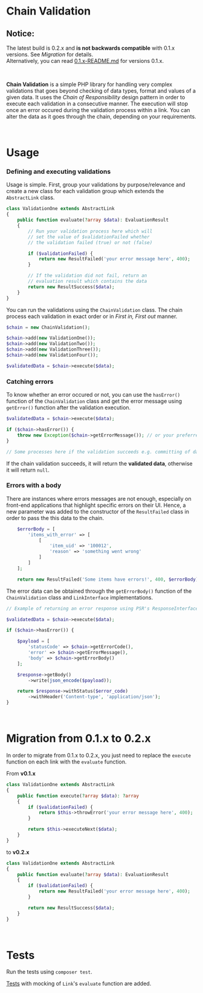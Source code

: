 # Chain Validation

## Notice:
The latest build is 0.2.x and **is not backwards compatible** with 0.1.x versions. See *Migration* for details.
<br>
Alternatively, you can read [0.1.x-README.md](https://github.com/bugarinov/chain-validation/blob/master/0.1.x-README.md) for versions 0.1.x.

<br>

**Chain Validation** is a simple PHP library for handling very complex validations that goes beyond checking of data types, format and values of a given data. It uses the *Chain of Responsibility* design pattern in order to execute each validation in a consecutive manner. The execution will stop once an error occured during the validation process within a link. You can alter the data as it goes through the chain, depending on your requirements.

<br>

# Usage

### Defining and executing validations

Usage is simple. First, group your validations by purpose/relevance and create a new class for each validation group which extends the `AbstractLink` class. 
```php
class ValidationOne extends AbstractLink
{
    public function evaluate(?array $data): EvaluationResult
    {
        // Run your validation process here which will
        // set the value of $validationFailed whether
        // the validation failed (true) or not (false)

        if ($validationFailed) {
            return new ResultFailed('your error message here', 400);
        }

        // If the validation did not fail, return an
        // evaluation result which contains the data
        return new ResultSuccess($data);
    }
}
```

You can run the validations using the `ChainValidation` class. The chain process each validation in exact order or in *First in, First out* manner.

```php
$chain = new ChainValidation();

$chain->add(new ValidationOne());
$chain->add(new ValidationTwo());
$chain->add(new ValidationThree());
$chain->add(new ValidationFour());

$validatedData = $chain->execute($data);
```

### Catching errors

To know whether an error occured or not, you can use the `hasError()` function of the `ChainValidation` class and get the error message using `getError()` function after the validation execution.

```php
$validatedData = $chain->execute($data);

if ($chain->hasError()) {
    throw new Exception($chain->getErrorMessage()); // or your preferred way of handling errors e.g. returing a response
}

// Some processes here if the validation succeeds e.g. committing of data to the database
```

If the chain validation succeeds, it will return the **validated data**, otherwise it will return `null`.

### Errors with a body

There are instances where errors messages are not enough, especially on front-end applications that highlight specific errors on their UI. Hence, a new parameter was added to the constructor of the `ResultFailed` class in order to pass the this data to the chain.

```php
    $errorBody = [
        'items_with_error' => [
            [
                'item_uid' => '100012',
                'reason' => 'something went wrong'
            ]
        ]
    ];

    return new ResultFailed('Some items have errors!', 400, $errorBody);
```
The error data can be obtained through the `getErrorBody()` function of the `ChainValidation` class and `LinkInterface` implementations.

```php
// Example of returning an error response using PSR's ResponseInterface

$validatedData = $chain->execute($data);

if ($chain->hasError()) {

    $payload = [
        'statusCode' => $chain->getErrorCode(),
        'error' => $chain->getErrorMessage(),
        'body' => $chain->getErrorBody()
    ];

    $response->getBody()
        ->write(json_encode($payload));

    return $response->withStatus($error_code)
        ->withHeader('Content-type', 'application/json');
}
```

<br>

# Migration from 0.1.x to 0.2.x

In order to migrate from 0.1.x to 0.2.x, you just need to replace the `execute` function on each link with the `evaluate` function.

From **v0.1.x**

```php
class ValidationOne extends AbstractLink
{
    public function execute(?array $data): ?array
    {
        if ($validationFailed) {
            return $this->throwError('your error message here', 400);
        }

        return $this->executeNext($data);
    }
}
```

to **v0.2.x**

```php
class ValidationOne extends AbstractLink
{
    public function evaluate(?array $data): EvaluationResult
    {
        if ($validationFailed) {
            return new ResultFailed('your error message here', 400);
        }

        return new ResultSuccess($data);
    }
}
```

<br>

# Tests

Run the tests using `composer test`.

[Tests](https://github.com/bugarinov/chain-validation/blob/master/tests/WithMockingTest.php) with mocking of `Link`'s `evaluate` function are added.
